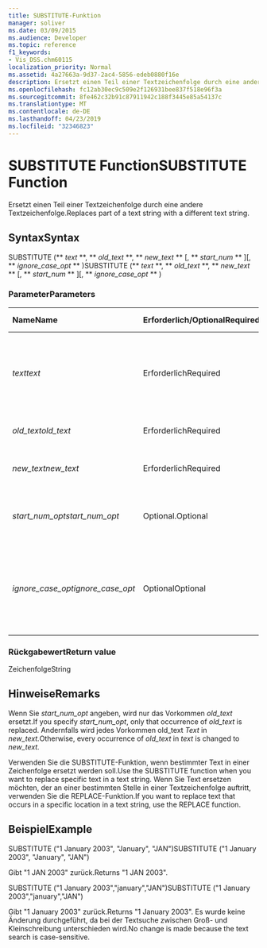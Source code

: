 ```yaml
---
title: SUBSTITUTE-Funktion
manager: soliver
ms.date: 03/09/2015
ms.audience: Developer
ms.topic: reference
f1_keywords:
- Vis_DSS.chm60115
localization_priority: Normal
ms.assetid: 4a27663a-9d37-2ac4-5856-edeb0880f16e
description: Ersetzt einen Teil einer Textzeichenfolge durch eine andere Textzeichenfolge.
ms.openlocfilehash: fc12ab30ec9c509e2f126931bee837f518e96f3a
ms.sourcegitcommit: 8fe462c32b91c87911942c188f3445e85a54137c
ms.translationtype: MT
ms.contentlocale: de-DE
ms.lasthandoff: 04/23/2019
ms.locfileid: "32346823"
---
```

# <a name="substitute-function"></a><span data-ttu-id="89989-103">SUBSTITUTE Function</span><span class="sxs-lookup"><span data-stu-id="89989-103">SUBSTITUTE Function</span></span>

<span data-ttu-id="89989-104">Ersetzt einen Teil einer Textzeichenfolge durch eine andere Textzeichenfolge.</span><span class="sxs-lookup"><span data-stu-id="89989-104">Replaces part of a text string with a different text string.</span></span> 
  
## <a name="syntax"></a><span data-ttu-id="89989-105">Syntax</span><span class="sxs-lookup"><span data-stu-id="89989-105">Syntax</span></span>

 <span data-ttu-id="89989-106">SUBSTITUTE (\*\* *text* \*\*, \*\* *old_text* \*\*, \*\* *new_text* \*\* [, \*\* *start_num* \*\* ][, \*\* *ignore_case_opt* \*\* )</span><span class="sxs-lookup"><span data-stu-id="89989-106">SUBSTITUTE (\*\* *text* \*\*, \*\* *old_text* \*\*, \*\* *new_text* \*\* [, \*\* *start_num* \*\* ][, \*\* *ignore_case_opt* \*\* )</span></span> 
  
### <a name="parameters"></a><span data-ttu-id="89989-107">Parameter</span><span class="sxs-lookup"><span data-stu-id="89989-107">Parameters</span></span>

|<span data-ttu-id="89989-108">**Name**</span><span class="sxs-lookup"><span data-stu-id="89989-108">**Name**</span></span>|<span data-ttu-id="89989-109">**Erforderlich/Optional**</span><span class="sxs-lookup"><span data-stu-id="89989-109">**Required/Optional**</span></span>|<span data-ttu-id="89989-110">**Datentyp**</span><span class="sxs-lookup"><span data-stu-id="89989-110">**Data Type**</span></span>|<span data-ttu-id="89989-111">**Beschreibung**</span><span class="sxs-lookup"><span data-stu-id="89989-111">**Description**</span></span>|
|:-----|:-----|:-----|:-----|
| <span data-ttu-id="89989-112">_text_</span><span class="sxs-lookup"><span data-stu-id="89989-112">_text_</span></span> <br/> |<span data-ttu-id="89989-113">Erforderlich</span><span class="sxs-lookup"><span data-stu-id="89989-113">Required</span></span>  <br/> |<span data-ttu-id="89989-114">**String**</span><span class="sxs-lookup"><span data-stu-id="89989-114">**String**</span></span> <br/> | <span data-ttu-id="89989-115">Der Text oder der Bezug auf eine Zelle mit dem Text, in dem Zeichen ersetzt werden sollen.</span><span class="sxs-lookup"><span data-stu-id="89989-115">The text or the reference to a cell containing text for which you want to substitute characters.</span></span>  <br/> |
| <span data-ttu-id="89989-116">_old_text_</span><span class="sxs-lookup"><span data-stu-id="89989-116">_old_text_</span></span> <br/> |<span data-ttu-id="89989-117">Erforderlich</span><span class="sxs-lookup"><span data-stu-id="89989-117">Required</span></span>  <br/> |<span data-ttu-id="89989-118">**String**</span><span class="sxs-lookup"><span data-stu-id="89989-118">**String**</span></span> <br/> | <span data-ttu-id="89989-119">Der Text, der ersetzt werden soll.</span><span class="sxs-lookup"><span data-stu-id="89989-119">The text you want to replace.</span></span>  <br/> |
| <span data-ttu-id="89989-120">_new_text_</span><span class="sxs-lookup"><span data-stu-id="89989-120">_new_text_</span></span> <br/> |<span data-ttu-id="89989-121">Erforderlich</span><span class="sxs-lookup"><span data-stu-id="89989-121">Required</span></span>  <br/> |<span data-ttu-id="89989-122">**String**</span><span class="sxs-lookup"><span data-stu-id="89989-122">**String**</span></span> <br/> | <span data-ttu-id="89989-123">Der Text, den Sie zum Ersetzen von _old_text._</span><span class="sxs-lookup"><span data-stu-id="89989-123">The text you want to use to replace  _old_text_.</span></span>  <br/> |
| <span data-ttu-id="89989-124">_start_num_opt_</span><span class="sxs-lookup"><span data-stu-id="89989-124">_start_num_opt_</span></span> <br/> |<span data-ttu-id="89989-125">Optional.</span><span class="sxs-lookup"><span data-stu-id="89989-125">Optional</span></span>  <br/> |<span data-ttu-id="89989-126">**Numeric**</span><span class="sxs-lookup"><span data-stu-id="89989-126">**Numeric**</span></span> <br/> |<span data-ttu-id="89989-127">Gibt an, welche vorkommenden old_text ersetzt werden.</span><span class="sxs-lookup"><span data-stu-id="89989-127">Specifies which occurrences of old_text to replace.</span></span>  <br/> |
| <span data-ttu-id="89989-128">_ignore_case_opt_</span><span class="sxs-lookup"><span data-stu-id="89989-128">_ignore_case_opt_</span></span> <br/> |<span data-ttu-id="89989-129">Optional</span><span class="sxs-lookup"><span data-stu-id="89989-129">Optional</span></span>  <br/> |<span data-ttu-id="89989-130">**Boolescher Wert**</span><span class="sxs-lookup"><span data-stu-id="89989-130">**Boolean**</span></span> <br/> |<span data-ttu-id="89989-p101">FALSE, wenn Groß- und Kleinschreibung zu beachten ist; andernfalls TRUE. Die Standardeinstellung ist FALSE.</span><span class="sxs-lookup"><span data-stu-id="89989-p101">FALSE if case-sensitive; otherwise, TRUE. The default is FALSE.</span></span>  <br/> |
   
### <a name="return-value"></a><span data-ttu-id="89989-133">Rückgabewert</span><span class="sxs-lookup"><span data-stu-id="89989-133">Return value</span></span>

<span data-ttu-id="89989-134">Zeichenfolge</span><span class="sxs-lookup"><span data-stu-id="89989-134">String</span></span>
  
## <a name="remarks"></a><span data-ttu-id="89989-135">Hinweise</span><span class="sxs-lookup"><span data-stu-id="89989-135">Remarks</span></span>

 <span data-ttu-id="89989-136">Wenn Sie  _start_num_opt_ angeben, wird nur das Vorkommen  _old_text_ ersetzt.</span><span class="sxs-lookup"><span data-stu-id="89989-136">If you specify  _start_num_opt_, only that occurrence of  _old_text_ is replaced.</span></span> <span data-ttu-id="89989-137">Andernfalls wird  jedes Vorkommen old_text _Text_ in _new_text._</span><span class="sxs-lookup"><span data-stu-id="89989-137">Otherwise, every occurrence of  _old_text_ in  _text_ is changed to  _new_text._</span></span>
  
<span data-ttu-id="89989-138">Verwenden Sie die SUBSTITUTE-Funktion, wenn bestimmter Text in einer Zeichenfolge ersetzt werden soll.</span><span class="sxs-lookup"><span data-stu-id="89989-138">Use the SUBSTITUTE function when you want to replace specific text in a text string.</span></span> <span data-ttu-id="89989-139">Wenn Sie Text ersetzen möchten, der an einer bestimmten Stelle in einer Textzeichenfolge auftritt, verwenden Sie die REPLACE-Funktion.</span><span class="sxs-lookup"><span data-stu-id="89989-139">If you want to replace text that occurs in a specific location in a text string, use the REPLACE function.</span></span>
  
## <a name="example"></a><span data-ttu-id="89989-140">Beispiel</span><span class="sxs-lookup"><span data-stu-id="89989-140">Example</span></span>

<span data-ttu-id="89989-141">SUBSTITUTE ("1 January 2003", "January", "JAN")</span><span class="sxs-lookup"><span data-stu-id="89989-141">SUBSTITUTE ("1 January 2003", "January", "JAN")</span></span> 
  
<span data-ttu-id="89989-142">Gibt "1 JAN 2003" zurück.</span><span class="sxs-lookup"><span data-stu-id="89989-142">Returns "1 JAN 2003".</span></span> 
  
<span data-ttu-id="89989-143">SUBSTITUTE ("1 January 2003","january","JAN")</span><span class="sxs-lookup"><span data-stu-id="89989-143">SUBSTITUTE ("1 January 2003","january","JAN")</span></span> 
  
<span data-ttu-id="89989-144">Gibt "1 January 2003" zurück.</span><span class="sxs-lookup"><span data-stu-id="89989-144">Returns "1 January 2003".</span></span> <span data-ttu-id="89989-145">Es wurde keine Änderung durchgeführt, da bei der Textsuche zwischen Groß- und Kleinschreibung unterschieden wird.</span><span class="sxs-lookup"><span data-stu-id="89989-145">No change is made because the text search is case-sensitive.</span></span> 
  

